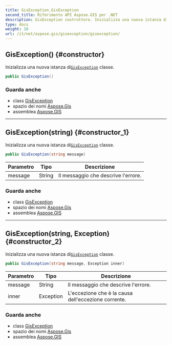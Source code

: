 ```yaml
---
title: GisException.GisException
second_title: Riferimento API Aspose.GIS per .NET
description: GisException costruttore. Inizializza una nuova istanza diGisException classe.
type: docs
weight: 10
url: /it/net/aspose.gis/gisexception/gisexception/
---
```

## GisException() {#constructor}

Inizializza una nuova istanza di[`GisException`](../) classe.

```csharp
public GisException()
```

### Guarda anche

* class [GisException](../)
* spazio dei nomi [Aspose.Gis](../../gisexception/)
* assemblea [Aspose.GIS](../../../)

---

## GisException(string) {#constructor_1}

Inizializza una nuova istanza di[`GisException`](../) classe.

```csharp
public GisException(string message)
```

| Parametro | Tipo | Descrizione |
| --- | --- | --- |
| message | String | Il messaggio che descrive l'errore. |

### Guarda anche

* class [GisException](../)
* spazio dei nomi [Aspose.Gis](../../gisexception/)
* assemblea [Aspose.GIS](../../../)

---

## GisException(string, Exception) {#constructor_2}

Inizializza una nuova istanza di[`GisException`](../) classe.

```csharp
public GisException(string message, Exception inner)
```

| Parametro | Tipo | Descrizione |
| --- | --- | --- |
| message | String | Il messaggio che descrive l'errore. |
| inner | Exception | L'eccezione che è la causa dell'eccezione corrente. |

### Guarda anche

* class [GisException](../)
* spazio dei nomi [Aspose.Gis](../../gisexception/)
* assemblea [Aspose.GIS](../../../)



